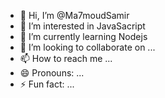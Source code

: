 - 👋 Hi, I’m @Ma7moudSamir
- 👀 I’m interested in JavaSacript
- 🌱 I’m currently learning Nodejs
- 💞️ I’m looking to collaborate on ...
- 📫 How to reach me ...
- 😄 Pronouns: ...
- ⚡ Fun fact: ...

<!---
Ma7moudSamir/Ma7moudSamir is a ✨ special ✨ repository because its `README.md` (this file) appears on your GitHub profile.
You can click the Preview link to take a look at your changes.
--->

